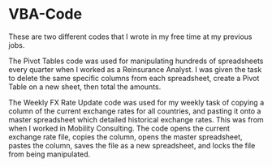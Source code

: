 # VBA-Code
These are two different codes that I wrote in my free time at my previous jobs. 

The Pivot Tables code was used for manipulating hundreds of spreadsheets every quarter when I worked as a Reinsurance Analyst. I was given the task to delete the same specific columns from each spreadsheet, create a Pivot Table on a new sheet, then total the amounts.

The Weekly FX Rate Update code was used for my weekly task of copying a column of the current exchange rates for all countries, and pasting it onto a master spreadsheet which detailed historical exchange rates. This was from when I worked in Mobility Consulting. The code opens the current exchange rate file, copies the column, opens the master spreadsheet, pastes the column, saves the file as a new spreadsheet, and locks the file from being manipulated.
